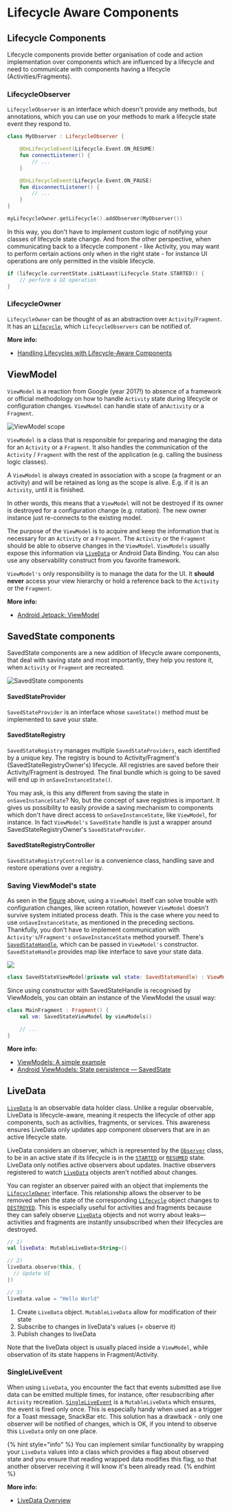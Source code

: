 # Lifecycle Aware Components

## Lifecycle Components

Lifecycle components provide better organisation of code and action implementation over components which are influenced by a lifecycle and need to communicate with components having a lifecycle \(Activities/Fragments\).

### LifecycleObserver

`LifecycleObserver` is an interface which doesn't provide any methods, but annotations, which you can use on your methods to mark a lifecycle state event they respond to.

```kotlin
class MyObserver : LifecycleObserver {

    @OnLifecycleEvent(Lifecycle.Event.ON_RESUME)
    fun connectListener() {
        // ...
    }

    @OnLifecycleEvent(Lifecycle.Event.ON_PAUSE)
    fun disconnectListener() {
        // ...
    }
}

myLifecycleOwner.getLifecycle().addObserver(MyObserver())
```

In this way, you don't have to implement custom logic of notifying your classes of lifecycle state change. And from the other perspective, when communicating back to a lifecycle component - like Activity, you may want to perform certain actions only when in the right state - for instance UI operations are only permitted in the visible lifecycle.

```kotlin
if (lifecycle.currentState.isAtLeast(Lifecycle.State.STARTED)) {
    // perform a UI operation
}
```

### LifecycleOwner

`LifecycleOwner` can be thought of as an abstraction over `Activity`/`Fragment`. It has an [`Lifecycle`](https://developer.android.com/reference/androidx/lifecycle/Lifecycle), which `LifecycleObservers` can be notified of.

**More info:**

* [Handling Lifecycles with Lifecycle-Aware Components](https://developer.android.com/topic/libraries/architecture/lifecycle)

## ViewModel

`ViewModel` is a reaction from Google \(year 2017!\) to absence of a framework or official methodology on how to handle `Activity` state during lifecycle or configuration changes. `ViewModel` can handle state of an`Activity` or a `Fragment`.

![ViewModel scope](../.gitbook/assets/4-viewmodel.png)

`ViewModel` is a class that is responsible for preparing and managing the data for an `Activity` or a `Fragment`. It also handles the communication of the `Activity` / `Fragment` with the rest of the application \(e.g. calling the business logic classes\).

A `ViewModel` is always created in association with a scope \(a fragment or an activity\) and will be retained as long as the scope is alive. E.g. if it is an `Activity`, until it is finished.

In other words, this means that a `ViewModel` will not be destroyed if its owner is destroyed for a configuration change \(e.g. rotation\). The new owner instance just re-connects to the existing model.

The purpose of the `ViewModel` is to acquire and keep the information that is necessary for an `Activity` or a `Fragment`. The `Activity` or the `Fragment` should be able to observe changes in the `ViewModel`. `ViewModels` usually expose this information via [`LiveData`](https://developer.android.com/reference/androidx/lifecycle/LiveData) or Android Data Binding. You can also use any observability construct from you favorite framework.

`ViewModel's` only responsibility is to manage the data for the UI. It **should never** access your view hierarchy or hold a reference back to the `Activity` or the `Fragment`.

**More info:**

* [Android Jetpack: ViewModel](https://www.youtube.com/watch?v=5qlIPTDE274&ab_channel=AndroidDevelopers)

## SavedState components

SavedState components are a new addition of lifecycle aware components, that deal with saving state and most importantly,  they help you restore it, when `Activity` or `Fragment` are recreated.

![SavedState components](../.gitbook/assets/save-state.png)

#### SavedStateProvider

`SavedStateProvider` is an interface whose `saveState()` method must be implemented to save your state.

#### SavedStateRegistry

`SavedStateRegistry` manages multiple `SavedStateProviders`, each identified by a unique key. The registry is bound to Activity/Fragment's \(SavedStateRegistryOwner's\) lifecycle. All registries are saved before their Activity/Fragment is destroyed. The final bundle which is going to be saved will end up in `onSaveInstanceState()`.

You may ask, is this any different from saving the state in `onSaveInstanceState`? No, but the concept of save registries is important. It gives us possibility to easily provide a saving mechanism to components which don't have direct access to `onSaveInstanceState`, like `ViewModel`, for instance. In fact `ViewModel's` `SavedState` handle is just a wrapper around SavedStateRegistryOwner's `SavedStateProvider`.

#### SavedStateRegistryController

`SavedStateRegistryController` is a convenience class, handling save and restore operations over a registry.

### Saving ViewModel's state

As seen in the [figure](surviving-inside-a-lifecycle.md#viewmodel) above, using a `ViewModel` itself can solve trouble with configuration changes, like screen rotation, however `ViewModel` doesn't survive system initiated process death. This is the case where you need to use `onSaveInstanceState`, as mentioned in the preceding sections. Thankfully, you don't have to implement communication with `Activity's`/`Fragment's` `onSaveInstanceState` method yourself. There's [`SavedStateHandle`](https://developer.android.com/reference/androidx/lifecycle/SavedStateHandle), which can be passed in `ViewModel's` constructor. `SavedStateHandle` provides map like interface to save your state data.

![](../.gitbook/assets/savestatehandle.png)

```kotlin
class SavedStateViewModel(private val state: SavedStateHandle) : ViewModel() { ... }
```

Since using constructor with SavedStateHandle is recognised by ViewModels, you can obtain an instance of the ViewModel the usual way:

```kotlin
class MainFragment : Fragment() {
    val vm: SavedStateViewModel by viewModels()

    // ...
}
```

**More info:**

* [ViewModels: A simple example](https://medium.com/google-developers/viewmodels-a-simple-example-ed5ac416317e)
* [Android ViewModels: State persistence — SavedState](https://proandroiddev.com/viewmodels-state-persistence-savedstate-54d015acad82)

## LiveData

[`LiveData`](https://developer.android.com/reference/androidx/lifecycle/LiveData) is an observable data holder class. Unlike a regular observable, LiveData is lifecycle-aware, meaning it respects the lifecycle of other app components, such as activities, fragments, or services. This awareness ensures LiveData only updates app component observers that are in an active lifecycle state.

LiveData considers an observer, which is represented by the [`Observer`](https://developer.android.com/reference/androidx/lifecycle/Observer) class, to be in an active state if its lifecycle is in the [`STARTED`](https://developer.android.com/reference/androidx/lifecycle/Lifecycle.State#STARTED) or [`RESUMED`](https://developer.android.com/reference/androidx/lifecycle/Lifecycle.State#RESUMED) state. LiveData only notifies active observers about updates. Inactive observers registered to watch [`LiveData`](https://developer.android.com/reference/androidx/lifecycle/LiveData) objects aren't notified about changes.

You can register an observer paired with an object that implements the [`LifecycleOwner`](https://developer.android.com/reference/androidx/lifecycle/LifecycleOwner) interface. This relationship allows the observer to be removed when the state of the corresponding [`Lifecycle`](https://developer.android.com/reference/androidx/lifecycle/Lifecycle) object changes to [`DESTROYED`](https://developer.android.com/reference/androidx/lifecycle/Lifecycle.State#DESTROYED). This is especially useful for activities and fragments because they can safely observe [`LiveData`](https://developer.android.com/reference/androidx/lifecycle/LiveData) objects and not worry about leaks—activities and fragments are instantly unsubscribed when their lifecycles are destroyed.

```kotlin
// 1)
val liveData: MutableLiveData<String>()

// 2)
liveData.observe(this, { 
  // Update UI  
})

// 3)
liveData.value = "Hello World"
```

1. Create `LiveData` object. `MutableLiveData` allow for modification of their state
2. Subscribe to changes in liveData's values \(= observe it\)
3. Publish changes to liveData

Note that the liveData object is usually placed inside a `ViewModel`, while observation of its state happens in Fragment/Activity.

### SingleLiveEvent

When using `LiveData`, you encounter the fact that events submitted ase live data can be emitted multiple times, for instance, ofter resubscribing after `Activity` recreation. [`SingleLiveEvent`](https://github.com/android/architecture-samples/blob/dev-todo-mvvm-live/todoapp/app/src/main/java/com/example/android/architecture/blueprints/todoapp/SingleLiveEvent.java) is a `MutableLiveData` which ensures, the event is fired only once. This is especially handy when used as a trigger for a Toast message, SnackBar etc. This solution has a drawback - only one observer will be notified of changes, which is OK, if you intend to observe this `LiveData` only on one place.

{% hint style="info" %}
You can implement similar functionality by wrapping your `LiveData` values into a class which provides a flag about observed state and you ensure that reading wrapped data modifies this flag, so that another observer receiving it will know it's been already read.
{% endhint %}

**More info:**

* [LiveData Overview](https://developer.android.com/topic/libraries/architecture/livedata)

